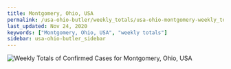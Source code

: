 ```yaml
---
title: Montgomery, Ohio, USA
permalink: /usa-ohio-butler/weekly_totals/usa-ohio-montgomery-weekly_totals.html
last_updated: Nov 24, 2020
keywords: ["Montgomery, Ohio, USA", "weekly totals"]
sidebar: usa-ohio-butler_sidebar
---
```


![Weekly Totals of Confirmed Cases for Montgomery, Ohio, USA](/covid_tracker/images/graphs/usa-ohio-montgomery-weekly_totals_graph.png)
